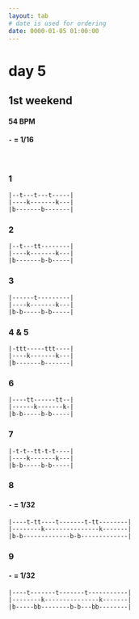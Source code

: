 ```yaml
---
layout: tab
# date is used for ordering
date: 0000-01-05 01:00:00
---
```


# day 5
## 1st weekend

#### 54 BPM
#### `-` = 1/16

<br/>

### 1
```
|--t---t---t-----|
|----k-------k---|
|b-------b-------|
```

### 2
```
|--t---tt--------|
|----k-------k---|
|b-------b-b-----|
```

### 3
```
|------t---------|
|----k-------k---|
|b-b-----b-b-----|
```

### 4 & 5
```
|-ttt-----ttt----|
|----k-------k---|
|b-------b-------|
```

### 6
```
|----tt------tt--|
|------k-------k-|
|b-b-----b-b-----|
```

### 7
```
|-t-t--tt-t-t----|
|----k-------k---|
|b-b-----b-b-----|
```

### 8
#### `-` = 1/32
```
|----t-tt----t-------t-tt--------|
|--------k---------------k-------|
|b-b-------------b-b-------------|
```

### 9
#### `-` = 1/32
```
|----t-------t-------t-----------|
|--------k---------------k-------|
|b-----bb--------b-b---bb--------|
```
